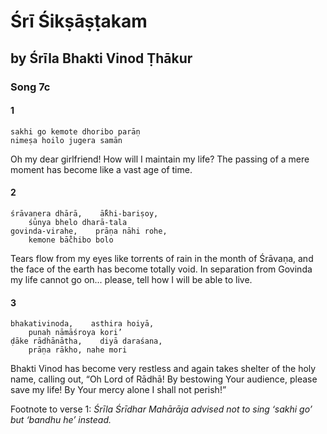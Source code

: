 # Śrī Śikṣāṣṭakam

## by Śrīla Bhakti Vinod Ṭhākur

### Song 7c

#### 1

    sakhi go kemote dhoribo parāṇ
    nimeṣa hoilo jugera samān

Oh my dear girlfriend! How will I  maintain my life? The passing of a mere moment has become like a vast age of time.

#### 2

    śrāvaṇera dhārā,    ā̐khi-bariṣoy,
        śūnya bhelo dharā-tala
    govinda-virahe,    prāṇa nāhi rohe,
        kemone bā̐chibo bolo

Tears flow from my eyes like torrents of rain in the month of Śrāvaṇa, and the face of the earth has become totally void. In separation from Govinda my life cannot go on... please, tell how I will be able to live.

#### 3

    bhakativinoda,    asthira hoiyā,
        punaḥ nāmāśroya kori’
    ḍāke rādhānātha,    diyā daraśana,
        prāṇa rākho, nahe mori

Bhakti Vinod has become very restless and again takes shelter of the holy name, calling out, “Oh Lord of Rādhā! By bestowing Your audience, please save my life! By Your mercy alone I shall not perish!”

Footnote to verse 1: *Śrīla Śrīdhar Mahārāja advised not to sing ‘sakhi go’ but ‘bandhu he’ instead.*